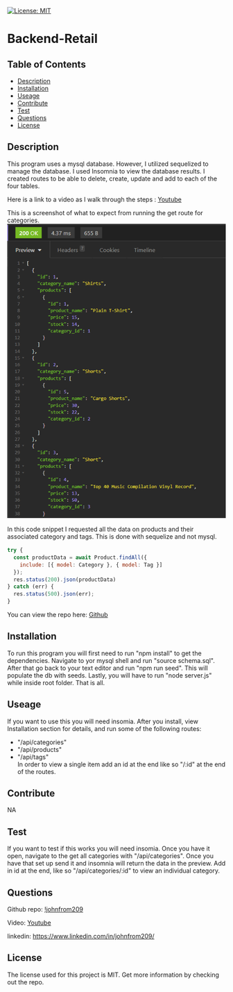 
  [![License: MIT](https://img.shields.io/badge/License-MIT-yellow.svg)](https://opensource.org/licenses/MIT)
  # Backend-Retail
  ## Table of Contents
  - [Description](#description)
  - [Installation](#installation)
  - [Useage](#useage)
  - [Contribute](#contribute)
  - [Test](#test)
  - [Questions](#questions)
  - [License](#license)
  ## Description
  This program uses a mysql database. However, I utilized sequelized to manage the database. I used Insomnia to view the database results. I created routes to be able to delete, create, update and add to each of the four tables. 
  
  Here is a link to a video as I walk through the steps :
  [Youtube](https://youtu.be/VPgMYb8UEs0)

  This is a screenshot of what to expect from running the get route for categories.
  ![Screenshot](./assets/images/backendReatialExample.PNG)


  In this code snippet I requested all the data on products and their associated category and tags. This is done with sequelize and not mysql. 
  ```javascript
  try {
    const productData = await Product.findAll({
      include: [{ model: Category }, { model: Tag }]
    });
    res.status(200).json(productData)
  } catch (err) {
    res.status(500).json(err);
  }
  ```
  You can view the repo here:
  [Github](https://github.com/johnfrom209/Backend-Retail)

  ## Installation
  To run this program you will first need to run "npm install" to get the dependencies. Navigate to yor mysql shell and run "source schema.sql". After that go back to your text editor and run "npm run seed". This will populate the db with seeds. Lastly, you will have to run "node server.js" while inside root folder. That is all.
  ## Useage
  If you want to use this you will need insomia. After you install, view Installation section for details, and run some of the following routes: 
  * "/api/categories"
  * "/api/products"
  * "/api/tags"  
  In order to view a single item add an id at the end like so "/:id" at the end of the routes.
  ## Contribute
  NA
  ## Test
  If you want to test if this works you will need insomia. Once you have it open, navigate to the get all categories with "/api/categories". Once you have that set up send it and insomnia will return the data in the preview. Add in id at the end, like so "/api/categories/:id" to view an individual category. 
  ## Questions
  Github repo: [!johnfrom209](https://github.com/johnfrom209?tab=repositories)

  Video: [Youtube](https://youtu.be/VPgMYb8UEs0)

  linkedin: https://www.linkedin.com/in/johnfrom209/

  ## License
  The license used for this project is MIT. Get more information by checking out the repo.
